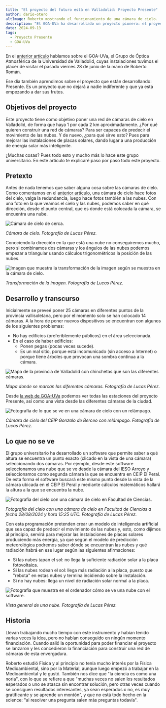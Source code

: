 ```yaml
---
title: "El proyecto del futuro está en Valladolid: Proyecto Presente"
author: dario-otero
altImage: Roberto mostrando el funcionamiento de una cámara de cielo.
description: "El GOA-UVa ha desarrollado un proyecto pionero: el proyecto Presente. Roberto nos cuenta en qué consiste."
date: 2024-09-13
tags: 
  - Proyecto Presente
  - GOA-UVa
---
```


En el [anterior artículo](/el-grupo-optica-atmosferica-de-la-uva) hablamos sobre el GOA-UVa, el Grupo de Óptica Atmosférica de la Universidad de Valladolid, cuyas instalaciones tuvimos el placer de visitar el pasado viernes 28 de junio de la mano de Roberto Román.

Ese día también aprendimos sobre el proyecto que están desarrollando: Presente. Es un proyecto que no dejará a nadie indiferente y que ya está empezando a dar sus frutos.

## Objetivos del proyecto

Este proyecto tiene como objetivo poner una red de cámaras de cielo en Valladolid, de forma que haya 1 por cada 2 km aproximadamente. ¿Por qué quieren construir una red de cámaras? Para ser capaces de predecir el movimiento de las nubes. Y de nuevo, ¿para qué sirve esto? Pues para mejorar las instalaciones de placas solares, dando lugar a una producción de energía solar más inteligente.

¿Muchas cosas? Pues todo esto y mucho más lo hace este grupo universitario. En este artículo te explicaré paso por paso todo este proyecto.

## Pretexto

Antes de nada tenemos que saber alguna cosa sobre las cámaras de cielo. Como comentamos en el [anterior artículo](/el-grupo-optica-atmosferica-de-la-uva), una cámara de cielo hace fotos del cielo, valga la redundancia, luego hace fotos también a las nubes. Con una foto en la que veamos el cielo y las nubes, podemos saber en qué dirección, desde el punto central, que es donde está colocada la cámara, se encuentra una nube.

![Cámara de cielo de cerca.](/images/contenido/el-proyecto-del-futuro-esta-en-valladolid-proyecto-presente/transformacion.webp)

*Cámara de cielo. Fotografía de Lucas Pérez.*

Conociendo la dirección en la que está una nube no conseguiremos mucho, pero si combinamos dos cámaras y los ángulos de las nubes podemos empezar a triangular usando cálculos trigonométricos la posición de las nubes.

![Imagen que muestra la transformación de la imagen según se muestra en la cámara de cielo.](/images/contenido/el-proyecto-del-futuro-esta-en-valladolid-proyecto-presente/camara-de-cielo.webp)

*Transformación de la imagen. Fotografía de Lucas Pérez.*

## Desarrollo y transcurso

Inicialmente se preveé poner 25 cámaras en diferentes puntos de la provincia vallisoletana, pero por el momento solo se han colocado 14 cámaras. A la hora de poner nuevos dispositivos se encuentran con algunos de los siguientes problemas:

- No hay edificios (preferiblemente públicos) en el área seleccionada.
- En el caso de haber edificios:
  - Ponen pegas (pocas veces sucede).
  - Es un mal sitio, porque está incomunicado (sin acceso a Internet) o porque tiene árboles que provocan una sombra continua a la cámara.

![Mapa de la provincia de Valladolid con chinchetas que son las diferentes cámaras.](/images/contenido/el-proyecto-del-futuro-esta-en-valladolid-proyecto-presente/mapa.webp)

*Mapa donde se marcan las diferentes cámaras. Fotografía de Lucas Pérez.*

Desde [la web de GOA-UVa](https://goa.uva.es/proyecto-presente/) podemos ver todas las estaciones del proyecto Presente, así como una vista desde las diferentes cámaras de la ciudad.

![Fotografía de lo que se ve en una cámara de cielo con un relámpago.](/images/contenido/el-proyecto-del-futuro-esta-en-valladolid-proyecto-presente/relampago.webp)

*Cámara de cielo del CEIP Gonzalo de Berceo con relámpago. Fotografía de Lucas Pérez.*

## Lo que no se ve

El grupo universitario ha desarrollado un software que permite saber a qué altura se encuentra un punto exacto (clicado en la vista de una cámara) seleccionando dos cámaras. Por ejemplo, desde este software seleccionamos una nube que se ve desde la cámara del IESO Arroyo y seleccionamos como segunda cámara la que se encuentra en CEIP El Peral. De esta forma el software buscará este mismo punto desde la vista de la cámara ubicada en el CEIP El Peral y mediante cálculos matemáticos hallará la altura a la que se encuentra la nube.

![Fotografía del cielo con una cámara de cielo en Facultad de Ciencias.](/images/contenido/el-proyecto-del-futuro-esta-en-valladolid-proyecto-presente/fotografia-del-cielo.webp)

*Fotografía del cielo con una cámara de cielo en Facultad de Ciencias a fecha 28/08/2024 y hora 15:25 UTC. Fotografía de Lucas Pérez.*

Con esta programación pretenden crear un modelo de inteligencia artificial que sea capaz de predecir el movimiento de las nubes y, esto, como dijimos al principio, servirá para mejorar las instalaciones de placas solares produciendo más energía, ya que según el modelo de predicción meteorológica podremos saber dónde se encuentran las nubes y qué radiación habrá en ese lugar según las siguientes afirmaciones:

- Si las nubes tapan el sol: no llega la suficiente radiación solar a la placa fotovoltaica.
- Si las nubes rodean el sol: llega más radiación a la placa, puesto que "rebota" en estas nubes y termina incidiendo sobre la instalación.
- Si no hay nubes: llega un nivel de radiación solar normal a la placa.

![Fotografía que muestra en el ordenador cómo se ve una nube con el software.](/images/contenido/el-proyecto-del-futuro-esta-en-valladolid-proyecto-presente/vista-general-de-una-nube.webp)

*Vista general de una nube. Fotografía de Lucas Pérez.*

## Historia

Llevan trabajando mucho tiempo con este instrumento y habían tenido varias veces la idea, pero no habían conseguido en ningún momento financiación. Cuando salió la oportunidad para poder financiar el proyecto se lanzaron y les concedieron la financiación para construir una red de cámaras de esta envergadura.

Roberto estudió Física y al principio no tenía mucho interés por la Física Medioambiental, sino por la Material, aunque luego empezó a trabajar en la Medioambiental y le gustó. También nos dice que "la ciencia es como una noria", con lo que se refiere a que "muchas veces no salen los resultados esperados o uno se atasca sin encontrar solución, pero otras veces cuando se consiguen resultados interesantes, ya sean esperados o no, es muy gratificante y se aprende un montón", y que no está todo hecho en la science: "al resolver una pregunta salen más preguntas todavía".